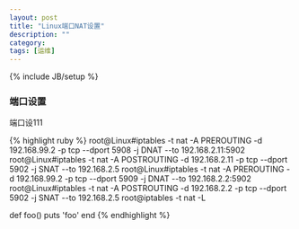 ```yaml
---
layout: post
title: "Linux端口NAT设置"
description: ""
category: 
tags: [运维]
---
```

{% include JB/setup %}
<h3>端口设置</h3>
<p>
端口设111
</p>
{% highlight ruby %}
root@Linux#iptables -t nat -A PREROUTING -d 192.168.99.2 -p tcp --dport 5908 -j DNAT --to 192.168.2.11:5902
root@Linux#iptables -t nat -A POSTROUTING -d 192.168.2.11 -p tcp --dport 5902 -j SNAT --to 192.168.2.5
root@Linux#iptables -t nat -A PREROUTING -d 192.168.99.2 -p tcp --dport 5909 -j DNAT --to 192.168.2.2:5902
root@Linux#iptables -t nat -A POSTROUTING -d 192.168.2.2 -p tcp --dport 5902 -j SNAT --to 192.168.2.5
root@iptables -t nat -L

def foo()
    puts 'foo'
end
{% endhighlight %}

